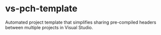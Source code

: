 # vs-pch-template
Automated project template that simplifies sharing pre-compiled headers between multiple projects in Visual Studio.
